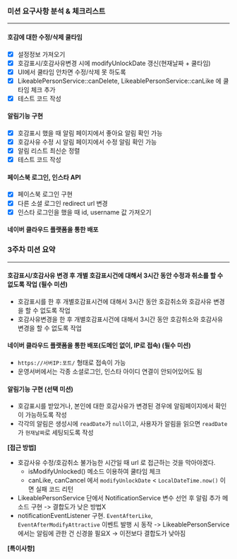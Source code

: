 ### 미션 요구사항 분석 & 체크리스트

---

#### 호감에 대한 수정/삭제 쿨타임
 - [x] 설정정보 가져오기
 - [x] 호감표시/호감사유변경 시에 modifyUnlockDate 갱신(현재날짜 + 쿨타임)
 - [x] UI에서 쿨타임 안차면 수정/삭제 못 하도록
 - [x] LikeablePersonService::canDelete, LikeablePersonService::canLike 에 쿨타임 체크 추가
 - [x] 테스트 코드 작성

#### 알림기능 구현
 - [x] 호감표시 했을 때 알림 페이지에서 좋아요 알림 확인 가능
 - [x] 호감사유 수정 시 알림 페이지에서 수정 알림 확인 가능
 - [x] 알림 리스트 최신순 정렬
 - [x] 테스트 코드 작성

#### 페이스북 로그인, 인스타 API
 - [x] 페이스북 로그인 구현
 - [x] 다른 소셜 로그인 redirect url 변경
 - [x] 인스타 로그인을 했을 때 id, username 값 가져오기

#### 네이버 클라우드 플랫폼을 통한 배포


### 3주차 미션 요약

---
#### 호감표시/호감사유 변경 후 개별 호감표시건에 대해서 3시간 동안 수정과 취소를 할 수 없도록 작업 (필수 미션)
 - 호감표시를 한 후 개별호감표시건에 대해서 3시간 동안 호감취소와 호감사유 변경을 할 수 없도록 작업
 - 호감사유변경을 한 후 개별호감표시건에 대해서 3시간 동안 호감취소와 호감사유 변경을 할 수 없도록 작업

#### 네이버 클라우드 플랫폼을 통한 배포(도메인 없이, IP로 접속) (필수 미션)
 - `https://서버IP:포트/` 형태로 접속이 가능
 - 운영서버에서는 각종 소셜로그인, 인스타 아이디 연결이 안되어있어도 됨

#### 알림기능 구현 (선택 미션)
 - 호감표시를 받았거나, 본인에 대한 호감사유가 변경된 경우에 알림페이지에서 확인이 가능하도록 작성
 - 각각의 알림은 생성시에 `readDate`가 `null`이고, 사용자가 알림을 읽으면 `readDate`가 `현재날짜`로 세팅되도록 작성

**[접근 방법]**
 - 호감사유 수정/호감취소 불가능한 시간일 때 url 로 접근하는 것을 막아야겠다.
   - isModifyUnlocked() 메소드 이용하여 쿨타임 체크
   - canLike, canCancel 에서 `modifyUnlockDate` < `LocalDateTime.now()` 이면 실패 코드 리턴
 - LikeablePersonService 단에서 NotificationService 변수 선언 후 알림 추가 메소드 구현
   -> 결합도가 낮은 방법X
 - notificationEventListener 구현. `EventAfterLike`, `EventAfterModifyAttractive` 이벤트 발행 시 동작
   -> LikeablePersonService 에서는 알림에 관한 건 신경쓸 필요X -> 이전보다 결합도가 낮아짐 


**[특이사항]**
